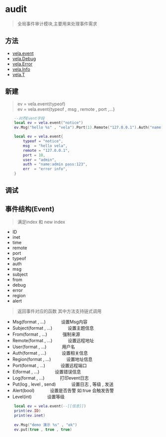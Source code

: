 # audit
> 全局事件审计模块,主要用来处理事件需求

## 方法
- [vela.event](##新建)
- [vela.Debug](##调试)
- [vela.Error](##调试)
- [vela.Info](##调试)
- [vela.T](##类型)

## 新建
> ev = vela.event(typeof) <br />
> ev = vela.event{typeof , msg , remote , port ,...}
```lua
    --对齐Event字段
    local ev = vela.event("notice")
    ev.Msg("hello %s" , "vela").Port(1).Remote("127.0.0.1").Auth("name:admin pass:123").E("error info")

    local ev = vela.event{
        typeof = "notice",
        msg  = "hello vela",
        remote = "127.0.0.1",
        port = 10,
        user = "admin",
        auth = "name:admin pass:123",
        err  = "error info",
    }
```

## 调试

## 事件结构(Event)
> 满足index 和 new index
 
- ID
- inet
- time
- remote
- port
- typeof
- auth
- msg
- subject
- from
- debug
- error
- region
- alert

> 返回事件对应的函数 
其中方法支持链式调用
- Msg(format , ...)        &emsp;&emsp;&emsp; 设置Msg内容
- Subject(format , ...)    &emsp;&emsp;&emsp; 设置主题信息
- From(format , ...)       &emsp;&emsp;&emsp; 强制来源 
- Remote(format , ...)     &emsp;&emsp;&emsp; 设置远程地址 
- User(format , ...)       &emsp;&emsp;&emsp; 用户名
- Auth(format , ...)       &emsp;&emsp;&emsp; 设置相关信息
- Region(format , ...)     &emsp;&emsp;&emsp; 设置地址信息
- Port(format , ...)       &emsp;&emsp;&emsp; 设置远程端口
- E(format , ...)          &emsp;&emsp;&emsp; 设置错误信息
- Log(format , ...)        &emsp;&emsp;&emsp; 打印event日志
- Put(log , level , send)  &emsp;&emsp;&emsp; 设置日志 , 等级 , 发送 
- Alert(bool)              &emsp;&emsp;&emsp; 设置是否告警 如:true 会触发告警
- Level(int)               &emsp;&emsp;&emsp; 设置等级

```lua
    local ev = vela.event(--[[信息]])
    print(ev.ID)
    print(ev.inet)
    
    ev.Msg("demo 演示 %s" , "ok") 
    ev.put(true , true , true)
```
